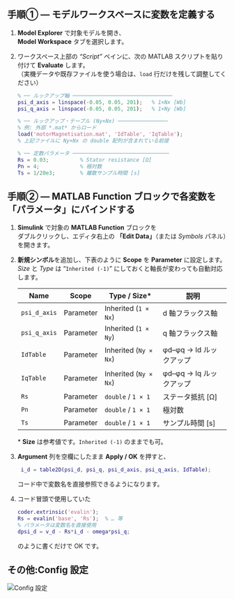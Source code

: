 ## 手順① — モデルワークスペースに変数を定義する

1. **Model Explorer** で対象モデルを開き、  
   **Model Workspace** タブを選択します。

2. ワークスペース上部の *“Script”* ペインに、次の MATLAB スクリプトを貼り付けて **Evaluate** します。  
   （実機データや既存ファイルを使う場合は、`load` 行だけを残して調整してください）

   ```matlab
   % ── ルックアップ軸 ────────────────────────────────
   psi_d_axis = linspace(-0.05, 0.05, 201);   % 1×Nx [Wb]
   psi_q_axis = linspace(-0.05, 0.05, 201);   % 1×Ny [Wb]

   % ── ルックアップ・テーブル (Ny×Nx) ────────────────
   % 例: 外部 *.mat* からロード
   load('motorMagnetisation.mat', 'IdTable', 'IqTable');
   % 上記ファイルに Ny×Nx の double 配列が含まれている前提

   % ── 定数パラメータ ───────────────────────────────
   Rs = 0.03;          % Stator resistance [Ω]
   Pn = 4;             % 極対数
   Ts = 1/20e3;        % 離散サンプル時間 [s]

## 手順② — MATLAB Function ブロックで各変数を「パラメータ」にバインドする

1. **Simulink** で対象の **MATLAB Function** ブロックを  
   ダブルクリックし、エディタ右上の **「Edit Data」**（または *Symbols* パネル）を開きます。

2. **新規シンボル**を追加し、下表のように **Scope** を **Parameter** に設定します。  
   *Size* と *Type* は “`Inherited (-1)`” にしておくと軸長が変わっても自動対応します。

   | Name           | Scope      | Type / Size*               | 説明                         |
   |----------------|-----------|----------------------------|------------------------------|
   | `psi_d_axis`   | Parameter | Inherited (`1 × Nx`)       | d 軸フラックス軸             |
   | `psi_q_axis`   | Parameter | Inherited (`1 × Ny`)       | q 軸フラックス軸             |
   | `IdTable`      | Parameter | Inherited (`Ny × Nx`)      | φd–φq → Id ルックアップ      |
   | `IqTable`      | Parameter | Inherited (`Ny × Nx`)      | φd–φq → Iq ルックアップ      |
   | `Rs`           | Parameter | `double` / `1 × 1`         | ステータ抵抗 [Ω]             |
   | `Pn`           | Parameter | `double` / `1 × 1`         | 極対数                       |
   | `Ts`           | Parameter | `double` / `1 × 1`         | サンプル時間 [s]             |

   \* **Size** は参考値です。`Inherited (-1)` のままでも可。

3. **Argument** 列を空欄にしたまま **Apply / OK** を押すと、 
   ```matlab
    i_d = table2D(psi_d, psi_q, psi_d_axis, psi_q_axis, IdTable);
   ```
   コード中で変数名を直接参照できるようになります。

4. コード冒頭で使用していた

   ```matlab
   coder.extrinsic('evalin');
   Rs = evalin('base', 'Rs');  % … 等
   % パラメータは変数名を直接使用
   dpsi_d = v_d - Rs*i_d - omega*psi_q;
   ```
    のように書くだけで OK です。

## その他:Config 設定
   ![Config 設定][def]

   [def]: ./simulink_sample/Config_setting.png "Config 設定"
